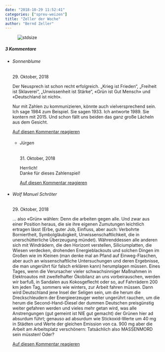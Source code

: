 ```yaml
---
date: "2018-10-29 11:52:41"
categories: ["spreu-weizen"]
title: "Zeller der Woche"
author: "Bernd Zeller"
---
```



<figure>
<img src="https://www.publicomag.com/wp-content/uploads/2018/10/Demokratieverständnis-Kopie-1320x1177.jpg" alt=stdsize>
</figure>


<!--more-->
<h5 class="comments-h">
3 Kommentare </h5>
<ul class="commentlist">
<li class="comment even thread-even depth-1 clearfix" id="li-comment-6049">
<h6 class="author">Sonnenblume</h6> <span class="date">29. Oktober, 2018</span>



Der Neusprech ist schon recht erfolgreich. „Krieg ist Frieden“, „Freiheit ist Sklaverei“, „Unwissenheit ist Stärke“, «Grün ist Gut Mensch» und «Deutschland ist nicht».

 Nur mit Zahlen zu kommunizieren, könnte auch vielversprechend sein. Ich sage 1984 zum Beispiel. Sie sagen 1933. Ich antworte 1989. Sie kontern mit 2015. Und schon fällt uns beiden das ganz große Lächeln aus dem Gesicht.

<a rel="nofollow" class="comment-reply-link" href="#comment-6049" data-commentid="6049" data-postid="7751" data-belowelement="comment-6049" data-respondelement="respond" data-replyto="Antworte auf Sonnenblume" aria-label="Antworte auf Sonnenblume">Auf diesen Kommentar reagieren</a> 


<ul class="children">
<li class="comment odd alt depth-2 clearfix" id="li-comment-6072">
<h6 class="author">Jürgen</h6> <span class="date">31. Oktober, 2018</span>



Herrlich!<br>
Danke für dieses Zahlenspiel!

<a rel="nofollow" class="comment-reply-link" href="#comment-6072" data-commentid="6072" data-postid="7751" data-belowelement="comment-6072" data-respondelement="respond" data-replyto="Antworte auf Jürgen" aria-label="Antworte auf Jürgen">Auf diesen Kommentar reagieren</a> 


</li>
</ul>
</li>
<li class="comment even thread-odd thread-alt depth-1 clearfix" id="li-comment-6051">
<h6 class="author">Wolf Manuel Schröter</h6> <span class="date">29. Oktober, 2018</span>



&#8230; also «Grün» wählen: Denn die arbeiten gegen alle. Und zwar aus einer Position heraus, die sie ihre eigenen Zumutungen leichtlich ertragen lässt (Erbe, guter Job, Einfluss, aber auch: Verbohrte Borniertheit, Symbolgläubigkeit, Unwissenschaftlichkeit, die in unerschütterliche Überzeugung mündet). Währenddessen alle anderen sich mit Windrädern, die den Horizont verstellen, Siliciumplatten, die Wiesen verdecken, drohenden Energieblackouts und solchen Dingen im Großen wie im Kleinen (man denke mal an Pfand auf Einweg-Flaschen, aber auch an wissenschaftliche Untersuchungen und deren Ergebnisse, die man ungerührt für falsch erklären kann) herumplagen müssen. Eines Tages, wenn die Verursacher vieler schwachsinniger Maßnahmen in Elektroautos mit zweifelhafter Ökobilanz an uns vorbeirauschen, werden wir barfuß, in Sandalen aus Kokosgeflecht oder so, auf Fahrrädern 200 km jeden Tag, sommers wie winters, zur Arbeit fahren müssen. Dann wird Deutschland jene Insel der Seligen sein, um die herum die Dreckschleudern der Energieerzeuger weiter ungerührt rauchen, um die herum die Second-Hand-Diesel der dummen Deutschen preisgünstig weiter gefahren werden und vieles mehr getan wird, was alle Anstrengungen (gut gemeint ist NIE gut gemacht) der Grünen hier ad absurdum führt; genauso ad absurdum wie Stickoxid-Werte um 40 mg in Städten und Werte der gleichen Emission von ca. 900 mg aber die Arbeit am Arbeitsplatz verschönern: Tatsächlich also MASSENMORD sein müssten! Oder?

<a rel="nofollow" class="comment-reply-link" href="#comment-6051" data-commentid="6051" data-postid="7751" data-belowelement="comment-6051" data-respondelement="respond" data-replyto="Antworte auf Wolf Manuel Schröter" aria-label="Antworte auf Wolf Manuel Schröter">Auf diesen Kommentar reagieren</a> 


</li>
</ul>
